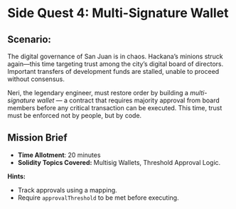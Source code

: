 # Side Quest 4: Multi-Signature Wallet

## Scenario:

The digital governance of San Juan is in chaos. Hackana’s minions struck again—this time targeting trust among the city’s digital board of directors. Important transfers of development funds are stalled, unable to proceed without consensus.

Neri, the legendary engineer, must restore order by building a _multi-signature wallet_ — a contract that requires majority approval from board members before any critical transaction can be executed. This time, trust must be enforced not by people, but by code.

## Mission Brief

- **Time Allotment**: 20 minutes
- **Solidity Topics Covered:** Multisig Wallets, Threshold Approval Logic.

**Hints:**

- Track approvals using a mapping.
- Require `approvalThreshold` to be met before executing.
